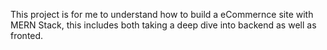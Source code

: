 This project is for me to understand how to build a eCommernce site with MERN Stack, this includes both taking a deep dive into backend as well as fronted.
